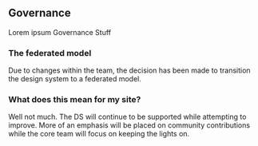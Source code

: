 ## Governance

Lorem ipsum Governance Stuff

### The federated model

Due to changes within the team, the decision has been made to transition the design system to a federated model.

### What does this mean for my site?

Well not much. The DS will continue to be supported while attempting to improve. More of an emphasis will be placed on community contributions while the core team will focus on keeping the lights on.
